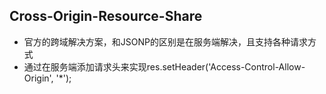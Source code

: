 ## Cross-Origin-Resource-Share

- 官方的跨域解决方案，和JSONP的区别是在服务端解决，且支持各种请求方式
- 通过在服务端添加请求头来实现res.setHeader('Access-Control-Allow-Origin', '*');

